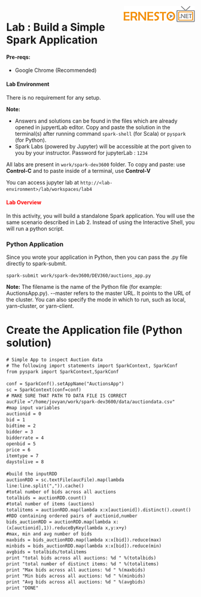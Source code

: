 <img align="right" src="../logo-small.png">

# Lab : Build a Simple Spark Application

#### Pre-reqs:
- Google Chrome (Recommended)

#### Lab Environment
There is no requirement for any setup.

**Note:** 
- Answers and solutions can be found in the files which are already opened in jupyertLab editor. Copy and paste the solution in the terminal(s) after running command `spark-shell` (for Scala) or `pyspark` (for Python).
- Spark Labs (powered by Jupyter) will be accessible at the port given to you by your instructor. Password for jupyterLab : `1234`

All labs are present in `work/spark-dev3600` folder. To copy and paste: use **Control-C** and to paste inside of a terminal, use **Control-V**

You can access jupyter lab at `http://<lab-environment>/lab/workspaces/lab4`

<h4><span style="color:red;">Lab Overview </span></h4>

In this activity, you will build a standalone Spark application. You will use the same scenario described in
Lab 2. Instead of using the Interactive Shell, you will run a python script.

### Python Application
Since you wrote your application in Python, then you can pass the .py file directly to spark-submit.

`spark-submit work/spark-dev3600/DEV360/auctions_app.py`

**Note:** The filename is the name of the Python file (for example: AuctionsApp.py).
--master refers to the master URL. It points to the URL of the cluster. You can also specify
the mode in which to run, such as local, yarn-cluster, or yarn-client.

# Create the Application file (Python solution)

```
# Simple App to inspect Auction data
# The following import statements import SparkContext, SparkConf
from pyspark import SparkContext,SparkConf

conf = SparkConf().setAppName("AuctionsApp")
sc = SparkContext(conf=conf)
# MAKE SURE THAT PATH TO DATA FILE IS CORRECT
aucFile ="/home/jovyan/work/spark-dev3600/data/auctiondata.csv"
#map input variables
auctionid = 0
bid = 1
bidtime = 2
bidder = 3
bidderrate = 4
openbid = 5
price = 6
itemtype = 7
daystolive = 8

#build the inputRDD
auctionRDD = sc.textFile(aucFile).map(lambda line:line.split(",")).cache()
#total number of bids across all auctions
totalbids = auctionRDD.count()
#total number of items (auctions)
totalitems = auctionRDD.map(lambda x:x[auctionid]).distinct().count()
#RDD containing ordered pairs of auctionid,number
bids_auctionRDD = auctionRDD.map(lambda x:
(x[auctionid],1)).reduceByKey(lambda x,y:x+y)
#max, min and avg number of bids
maxbids = bids_auctionRDD.map(lambda x:x[bid]).reduce(max)
minbids = bids_auctionRDD.map(lambda x:x[bid]).reduce(min)
avgbids = totalbids/totalitems
print "total bids across all auctions: %d " %(totalbids)
print "total number of distinct items: %d " %(totalitems)
print "Max bids across all auctions: %d " %(maxbids)
print "Min bids across all auctions: %d " %(minbids)
print "Avg bids across all auctions: %d " %(avgbids)
print "DONE"
```
